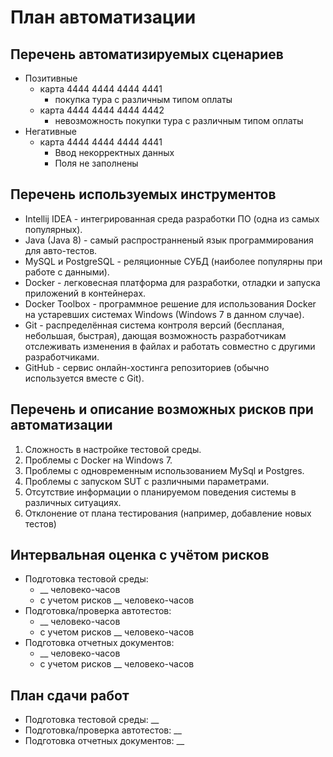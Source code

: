 # План автоматизации
   
## Перечень автоматизируемых сценариев 
  * Позитивные 
    * карта 4444 4444 4444 4441
      * покупка тура с различным типом оплаты      
    * карта 4444 4444 4444 4442   
      * невозможность покупки тура с различным типом оплаты  
  * Негативные
    * карта 4444 4444 4444 4441
      * Ввод некорректных данных
      * Поля не заполнены
  
## Перечень используемых инструментов    
      
  * Intellij IDEA - интегрированная среда разработки ПО (одна из самых популярных).
  * Java (Java 8) - самый распространненый язык программирования для авто-тестов.  
  * MySQL и PostgreSQL - реляционные СУБД (наиболее популярны при работе с данными). 
  * Docker - легковесная платформа для разработки, отладки и запуска приложений в контейнерах.  
  * Docker Toolbox - программное решение для использования Docker на устаревших системах Windows (Windows 7 в данном случае).  
  * Git - распределённая система контроля версий (беспланая, небольшая, быстрая), дающая возможность разработчикам отслеживать изменения в файлах и работать совместно с другими разработчиками.
  * GitHub - сервис онлайн-хостинга репозиториев (обычно используется вместе с Git).  
   
## Перечень и описание возможных рисков при автоматизации 

1. Сложность в настройке тестовой среды.
1. Проблемы с Docker на Windows 7.
1. Проблемы с одновременным использованием MySql и Postgres.
1. Проблемы с запуском SUT с различными параметрами.
1. Отсутствие информации о планируемом поведения системы в различных ситуациях.
1. Отклонение от плана тестирования (например, добавление новых тестов)
  
## Интервальная оценка с учётом рисков 

 * Подготовка тестовой среды:
    * __ человеко-часов
    * с учетом рисков __ человеко-часов
 * Подготовка/проверка автотестов:
    * __ человеко-часов
    * с учетом рисков __ человеко-часов
 * Подготовка отчетных документов:
    * __ человеко-часов
    * с учетом рисков __ человеко-часов
 
## План сдачи работ

* Подготовка тестовой среды: __
* Подготовка/проверка автотестов: __
* Подготовка отчетных документов: __